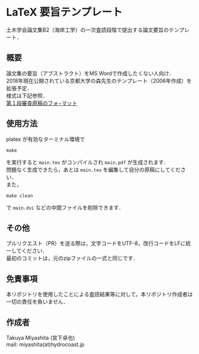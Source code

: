# LaTeX 要旨テンプレート
土木学会論文集B2（海岸工学）の一次査読段階で提出する論文要旨のテンプレート．  

## 概要
論文集の要旨（アブストラクト）をMS Wordで作成したくない人向け．  
2018年現在公開されている京都大学の森先生のテンプレート（2006年作成）を拡張予定．  
様式は下記参照．  
[第１段審査原稿のフォ−マット](http://www.coastal.jp/jcce/?%E7%AC%AC%EF%BC%91%E6%AE%B5%E5%AF%A9%E6%9F%BB%E5%8E%9F%E7%A8%BF%E3%81%AE%E3%83%95%E3%82%A9%E2%88%92%E3%83%9E%E3%83%83%E3%83%88)  

## 使用方法
platex が有効なターミナル環境で
```shell
make
```
を実行すると `main.tex` がコンパイルされ `main.pdf` が生成されます．  
問題なく生成できたら，あとは `main.tex` を編集して自分の原稿にしてください．  
また，
```shell
make clean
```
で `main.dvi` などの中間ファイルを削除できます．  


## その他
プルリクエスト（PR）を送る際は，文字コードをUTF-8，改行コードをLFに統一してください．  
最初のコミットは，元のzipファイルの一式と同じです．  

## 免責事項
本リポジトリを使用したことによる査読結果等に対して，本リポジトリ作成者は一切の責任を負いません．  

## 作成者
Takuya Miyashita (宮下卓也)  
mail: miyashita(at)hydrocoast.jp
